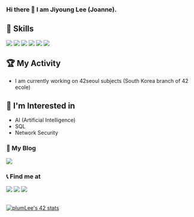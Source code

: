 ### Hi there 👋  I am Jiyoung Lee (Joanne).

## 📌 Skills
<a target=""><img src="https://img.shields.io/badge/C-A8B9CC?style=flat-square&logo=C&logoColor=black"/></a>
<a target=""><img src="https://img.shields.io/badge/C++-blue?style=flat-square&logo=cplusplus&logoColor=white"/></a>
<a target=""><img src="https://img.shields.io/badge/Python-FFE873?style=flat-square&logo=Python&logoColor=306998"/></a>
<a target=""><img src="https://img.shields.io/badge/Html-white?style=flat-square&logo=html5&logoColor=black"/></a>
<a target=""><img src="https://img.shields.io/badge/VMBox-white?style=flat-square&logo=virtualbox&logoColor=black"/></a>
<a target=""><img src="https://img.shields.io/badge/debian-white?style=flat-square&logo=debian&logoColor=d70a53"/></a>

## 🏆 My Activity
* I am currently working on 42seoul subjects (South Korea branch of 42 ecole)

## 👀 I'm Interested in
* AI (Artificial Intelligence)
* SQL
* Network Security

### 📔 My Blog
<a href="https://velog.io/@jiyoulee" target="_blank"><img src="https://img.shields.io/badge/Blog-000000?style=flag-square&logo=notion&logoColor=white"/></a>

### 📞 Find me at  
<a href="https://profile.intra.42.fr/users/jiyoulee" target="_blank"><img src="https://img.shields.io/badge/42Seoul-000000?style=flat-square&logo=42&logoColor=white"/></a>
<a href="" target="_blank"><img src="https://img.shields.io/badge/42.4.jiyoulee@gmail.com-EA4335?style=flat-square&logo=gmail&logoColor=white"/></a>
<a href="" target="_blank"><img src="https://img.shields.io/badge/easy000211@naver.com-03C75A?style=flat-square&logo=Naver&logoColor=white"/></a>
<br></br>

[![plumLee's 42 stats](https://badge42.herokuapp.com/api/stats/jiyoulee)](https://github.com/jiyoulee/badge42)

<!-- ![plumLee211's GitHub stats](https://github-readme-stats.vercel.app/api?username=plumlee211&show_icons=true&theme=vue) -->

